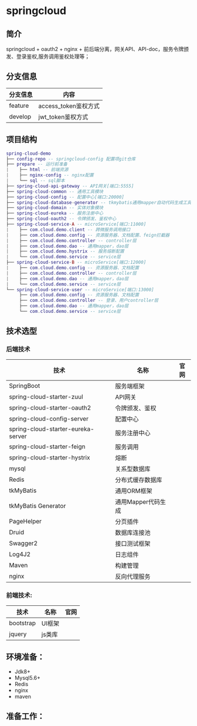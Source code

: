 # springcloud
## 简介
springcloud + oauth2 + nginx + 前后端分离，网关API、API-doc，服务令牌颁发、登录鉴权,服务调用鉴权处理等；

## 分支信息
分支信息 | 内容
----|----
feature | access_token鉴权方式
develop | jwt_token鉴权方式 

## 项目结构
    
``` lua
spring-cloud-demo
├── config-repo -- springcloud-config 配置项git仓库
├── prepare -- 运行前准备
|    ├── html -- 前端资源
|    ├── nginx-config -- nginx配置
|    └── sql -- sql脚本
├── spring-cloud-api-gateway -- API网关[端口:5555]
├── spring-cloud-common -- 通用工具模块
├── spring-cloud-config -- 配置中心[端口:20000]
├── spring-cloud-database-generator -- tkmybatis通用mapper自动代码生成工具
├── spring-cloud-domain -- 实体对象模块
├── spring-cloud-eureka -- 服务注册中心
├── spring-cloud-oauth2 -- 令牌颁发、鉴权中心
├── spring-cloud-service-A -- microService[端口:11000] 
|    ├── com.cloud.demo.client -- 跨微服务调用接口
|    ├── com.cloud.demo.config -- 资源服务器、文档配置、feign拦截器
|    ├── com.cloud.demo.controller -- controller层
|    ├── com.cloud.demo.dao -- 通用mapper，dao层
|    ├── com.cloud.demo.hystrix -- 服务熔断配置
|    └── com.cloud.demo.service -- service层
├── spring-cloud-service-B -- microService[端口:12000] 
|    ├── com.cloud.demo.config -- 资源服务器、文档配置
|    ├── com.cloud.demo.controller -- controller层
|    ├── com.cloud.demo.dao -- 通用mapper，dao层
|    └── com.cloud.demo.service -- service层
└── spring-cloud-service-user -- microService[端口:13000] 
     ├── com.cloud.demo.config -- 资源服务器、文档配置
     ├── com.cloud.demo.controller -- 登录、用户controller层
     ├── com.cloud.demo.dao -- 通用mapper，dao层 
     └── com.cloud.demo.service -- service层
```

## 技术选型
### 后端技术
技术 | 名称 | 官网
----|------|----
SpringBoot | 服务端框架  | 
spring-cloud-starter-zuul | API网关  | 
spring-cloud-starter-oauth2 | 令牌颁发、鉴权 | 
spring-cloud-config-server | 配置中心  |
spring-cloud-starter-eureka-server | 服务注册中心  |
spring-cloud-starter-feign | 服务调用  |
spring-cloud-starter-hystrix | 熔断  |
mysql | 关系型数据库  | 
Redis | 分布式缓存数据库  | 
tkMyBatis | 通用ORM框架  | 
tkMyBatis Generator | 通用Mapper代码生成  | 
PageHelper | 分页插件  | 
Druid | 数据库连接池  | 
Swagger2 | 接口测试框架  | 
Log4J2 | 日志组件  |
Maven | 构建管理  |
nginx | 反向代理服务  | 

### 前端技术:
技术 | 名称 | 官网
----|------|----
bootstrap | UI框架  | 
jquery | js类库  | 

## 环境准备：
- Jdk8+ 
- Mysql5.6+
- Redis
- nginx
- maven

## 准备工作：


